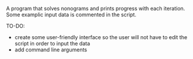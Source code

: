 A program that solves nonograms and prints progress with each iteration. Some examplic input data is commented in the script.

TO-DO:
* create some user-friendly interface so the user will not have to edit the script in order to input the data
* add command line arguments
